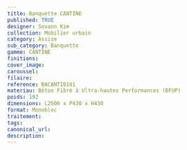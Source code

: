 ```yaml
---
title: Banquette CANTINE
published: TRUE
designer: Sovann Kim
collection: Mobilier urbain
category: Assise
sub_category: Banquette
gamme: CANTINE
finitions: 
cover_image: 
caroussel: 
filaire: 
reference: BACANTI0101
materiau: Béton Fibré à Ultra-hautes Performances (BFUP)
poids: 192
dimensions: L2500 x P430 x H430
format: Monobloc
traitement: 
tags: 
canonical_url: 
description: 
---
```

